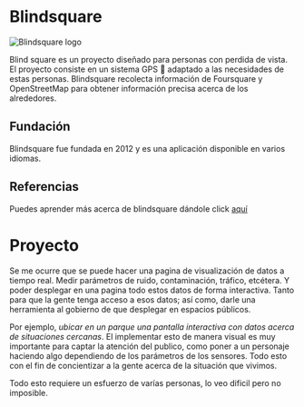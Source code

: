 # Blindsquare

![Blindsquare logo](https://storage.googleapis.com/blindsquare-wp-stag/uploads/2019/02/logo-ar-small-with-icon-no-ar1.png)

Blind square es un proyecto diseñado para personas con perdida de vista. El proyecto consiste en un sistema GPS :walking: adaptado a las necesidades de estas personas. Blindsquare recolecta información de Foursquare y OpenStreetMap para obtener información precisa acerca de los alrededores.

## Fundación

Blindsquare fue fundada en 2012 y es una aplicación disponible en varios idiomas.

## Referencias

Puedes aprender más acerca de blindsquare dándole click [aquí](https://www.blindsquare.com/)

# Proyecto

Se me ocurre que se puede hacer una pagina de visualización de datos a tiempo real. Medir parámetros de ruido, contaminación, tráfico, etcétera. Y poder desplegar en una pagina todo estos datos de forma interactiva. Tanto para que la gente tenga acceso a esos datos; así como, darle una herramienta al gobierno de que desplegar en espacios públicos.

Por ejemplo, *ubicar en un parque una pantalla interactiva con datos acerca de situaciones cercanas*. El implementar esto de manera visual es muy importante para captar la atención del publico, como poner a un personaje haciendo algo dependiendo de los parámetros de los sensores. Todo esto con el fin de concientizar a la gente acerca de la situación que vivimos.

Todo esto requiere un esfuerzo de varías personas, lo veo dificil pero no imposible.  
